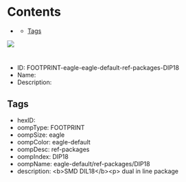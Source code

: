 



Contents
========

* [](#)
	* [Tags](#tags)
  
![][im]
# 

- ID: FOOTPRINT-eagle-eagle-default-ref-packages-DIP18
- Name: 
- Description: 

## Tags

- hexID: 
- oompType: FOOTPRINT
- oompSize: eagle
- oompColor: eagle-default
- oompDesc: ref-packages
- oompIndex: DIP18
- oompName: eagle-default/ref-packages/DIP18
- description: &lt;b&gt;SMD DIL18&lt;/b&gt;&lt;p&gt;&#xD;
dual in line package



[im]: image.png
